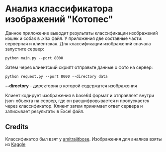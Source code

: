 # Анализ классификатора изображений "Котопес"

Данное приложение выводит результаты классификации изображений кошек и собак в .xlsx файл. У приложения две составные части: серверная и клиентская. Для классификации изображений сначала запустите сервер:

```
python main.py --port 8000
```

Затем через клиентский скрипт отправьте данные о фото на сервер:

```
python request.py --port 8000 --directory data
```

**--directory** - директория в которой содержатся изображения

Клиент кодирует изображения в base64 формат и отправляет внутри json-объекта на сервер, где он расшифровывается и пропускается через классификатор. Клиент затем принимает ответ сервера и записывает результаты в Excel файл.

## Credits

Классификатор был взят у [amitrajitbose](https://github.com/amitrajitbose/cat-v-dog-classifier-pytorch).
Изображения для анализа взяты из [Kaggle](https://www.kaggle.com/chetankv/dogs-cats-images)
